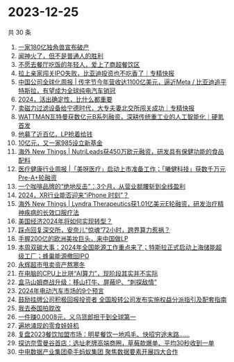 # 2023-12-25

共 30 条

<!-- BEGIN 36KR -->
<!-- 最后更新时间 2023-12-25 03:02:22 +0800 -->
1. [一家180亿独角兽宣布破产](https://36kr.com/p/2573090979194498)
1. [闻神火了，但不是普通人的胜利](https://36kr.com/p/2573968321701512)
1. [不愿去餐厅吃饭的年轻人，爱上了商超餐饮区](https://36kr.com/p/2573305522234752)
1. [拉上亲家闯关IPO失败，比亚迪投资也不吃香了｜专精快报](https://36kr.com/p/2574092620490115)
1. [中国公司全球化周报 | 传字节今年营收达1100亿美元，逼近Meta / 比亚迪追平特斯拉，有望成为全球纯电汽车销冠](https://36kr.com/p/2573183146321288)
1. [2024，活出确定性，比什么都重要](https://36kr.com/p/2573378223089288)
1. [卖磁力过滤设备给宁德时代，大专夫妻北交所闯关成功｜专精快报](https://36kr.com/p/2574090521962120)
1. [WATTMAN瓦特曼获数亿元B系列融资，深耕传统重工业的人工智能化｜硬氪首发](https://36kr.com/p/2574085077280133)
1. [他募了近百亿，LP抢着给钱](https://36kr.com/p/2572831914730882)
1. [10亿元，又一家985设立新基金](https://36kr.com/p/2574382712186500)
1. [海外 New Things | NutriLeads获450万欧元融资，研发具有保健功能的食品配料](https://36kr.com/p/2573027005425027)
1. [医疗健康行业周报 |「美呀医疗」启动上市准备工作；「曦健科技」获数千万元Pre-A+轮融资](https://36kr.com/p/2572009871189641)
1. [一个咖啡品牌的“绝地反击”：3个月，从营业额腰斩到全线盈利](https://36kr.com/p/2545780088399368)
1. [2024，XR行业能否迎来“iPhone 时刻”？](https://36kr.com/p/2573315170312322)
1. [海外 New Things | Lyndra Therapeutics获1.01亿美元E轮融资，研发治疗精神疾病的长效口服疗法](https://36kr.com/p/2573031235298944)
1. [美国经济2024年将如何实现转型？](https://36kr.com/p/2572824308442761)
1. [踩点回复深交所，安奈儿“惊魂”72小时，跨界算力惹祸？](https://36kr.com/p/2572684541206406)
1. [手握200亿的欧洲美妆巨头，来中国做LP](https://36kr.com/p/2574244396574338)
1. [本周双碳大事：2024年全国能源工作重点来了；特斯拉正式启动上海储能超级工厂；蜂巢能源撤回IPO](https://36kr.com/p/2574301377848962)
1. [永辉超市甩卖资产熬寒冬](https://36kr.com/p/2572017376976770)
1. [在电脑的CPU上比拼“AI算力”，现阶段其实并不实际](https://36kr.com/p/2573442207556992)
1. [盒马山姆商战升级：移山打牛、屏蔽IP、“刺探敌情”](https://36kr.com/p/2572014922883206)
1. [2024年电动汽车市场的9个预言](https://36kr.com/p/2571941295171204)
1. [鼓励挂牌公司积极回报投资者 全国股转公司发布实施权益分派指引及配套指南](https://36kr.com/p/2572625052558979)
1. [我去泰国拍耽改](https://36kr.com/p/2550699471935618)
1. [一件赚0.0008元，义乌货郎担干到全球第一](https://36kr.com/p/2547873654708608)
1. [遍地涌现的零食娃娃机](https://36kr.com/p/2571914739918211)
1. [复盘2023餐饮加盟市场：明星餐饮一地鸡毛、快招穷途末路……](https://36kr.com/p/2572994254331783)
1. [探访奈雪曼谷首店：选址老牌高端商圈，草莓款爆单、平均30秒收到一单](https://36kr.com/p/2550425847126407)
1. [中电数据产业集团牵手蚂蚁集团 聚焦数据要素开展四大合作](https://36kr.com/p/2574484863821448)
<!-- END 36KR -->